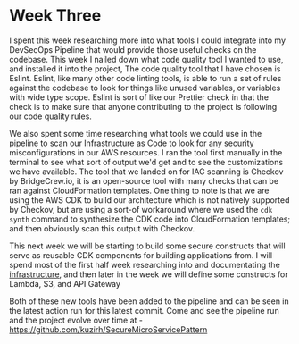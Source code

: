 # Week Three

I spent this week researching more into what tools I could integrate into my DevSecOps Pipeline that would provide those useful checks on the codebase. This week I nailed down what code quality tool I wanted to use, and installed it into the project, The code quality tool that I have chosen is Eslint. Eslint, like many other code linting tools, is able to run a set of rules against the codebase to look for things like unused variables, or variables with wide type scope. Eslint is sort of like our Prettier check in that the check is to make sure that anyone contributing to the project is following our code quality rules.

We also spent some time researching what tools we could use in the pipeline to scan our Infrastructure as Code to look for any security misconfigurations in our AWS resources. I ran the tool first manually in the terminal to see what sort of output we'd get and to see the customizations we have available. The tool that we landed on for IAC scanning is Checkov by BridgeCrew.io, it is an open-source tool with many checks that can be ran against CloudFormation templates. One thing to note is that we are using the AWS CDK to build our architecture which is not natively supported by Checkov, but are using a sort-of workaround where we used the `cdk synth` command to synthesize the CDK code into CloudFormation templates; and then obviously scan this output with Checkov.

This next week we will be starting to build some secure constructs that will serve as reusable CDK components for building applications from. I will spend most of the first half week researching into and documentating the [infrastructure](/docs/INFRASTRUCTURE.md), and then later in the week we will define some constructs for Lambda, S3, and API Gateway

Both of these new tools have been added to the pipeline and can be seen in the latest action run for this latest commit. Come and see the pipeline run and the project evolve over time at - https://github.com/kuzirh/SecureMicroServicePattern
